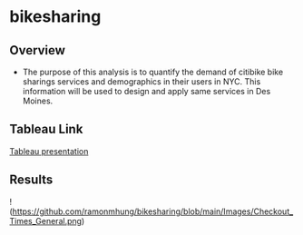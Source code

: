 # bikesharing

## Overview 

- The purpose of this analysis is to quantify the demand of citibike bike sharings services and demographics in their users in NYC. This information will be used to design and apply same services in Des Moines. 

## Tableau Link 

[Tableau presentation](https://public.tableau.com/app/profile/ramon.manrique5174/viz/bikesharingchallenge_16485134983780/Story1)

## Results 

!(https://github.com/ramonmhung/bikesharing/blob/main/Images/Checkout_Times_General.png)

